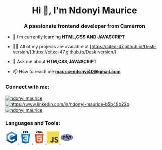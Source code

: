 <h1 align="center">Hi 👋, I'm Ndonyi Maurice</h1>
<h3 align="center">A passionate frontend developer from Camerron</h3>

- 🌱 I’m currently learning **HTML,CSS AND JAVASCRIPT**

- 👨‍💻 All of my projects are available at [https://citec-47.github.io/Desk-version/](https://citec-47.github.io/Desk-version/)

- 💬 Ask me about **HTM,CSS,JAVASCRIPT**

- 📫 How to reach me **mauricendonyi40@gmail.com**

<h3 align="left">Connect with me:</h3>
<p align="left">
<a href="https://twitter.com/ndonyi maurice" target="blank"><img align="center" src="https://raw.githubusercontent.com/rahuldkjain/github-profile-readme-generator/master/src/images/icons/Social/twitter.svg" alt="ndonyi maurice" height="30" width="40" /></a>
<a href="https://linkedin.com/in/https://www.linkedin.com/in/ndonyi-maurice-b5b49b22b" target="blank"><img align="center" src="https://raw.githubusercontent.com/rahuldkjain/github-profile-readme-generator/master/src/images/icons/Social/linked-in-alt.svg" alt="https://www.linkedin.com/in/ndonyi-maurice-b5b49b22b" height="30" width="40" /></a>
<a href="https://fb.com/ndonyi maurice" target="blank"><img align="center" src="https://raw.githubusercontent.com/rahuldkjain/github-profile-readme-generator/master/src/images/icons/Social/facebook.svg" alt="ndonyi maurice" height="30" width="40" /></a>
</p>

<h3 align="left">Languages and Tools:</h3>
<p align="left"> <a href="https://www.cprogramming.com/" target="_blank" rel="noreferrer"> <img src="https://raw.githubusercontent.com/devicons/devicon/master/icons/c/c-original.svg" alt="c" width="40" height="40"/> </a> <a href="https://www.w3schools.com/css/" target="_blank" rel="noreferrer"> <img src="https://raw.githubusercontent.com/devicons/devicon/master/icons/css3/css3-original-wordmark.svg" alt="css3" width="40" height="40"/> </a> <a href="https://www.w3.org/html/" target="_blank" rel="noreferrer"> <img src="https://raw.githubusercontent.com/devicons/devicon/master/icons/html5/html5-original-wordmark.svg" alt="html5" width="40" height="40"/> </a> <a href="https://developer.mozilla.org/en-US/docs/Web/JavaScript" target="_blank" rel="noreferrer"> <img src="https://raw.githubusercontent.com/devicons/devicon/master/icons/javascript/javascript-original.svg" alt="javascript" width="40" height="40"/> </a> <a href="https://www.php.net" target="_blank" rel="noreferrer"> <img src="https://raw.githubusercontent.com/devicons/devicon/master/icons/php/php-original.svg" alt="php" width="40" height="40"/> </a> </p>
